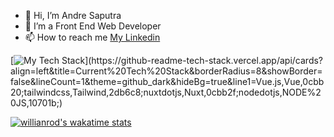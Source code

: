 - 👋 Hi, I’m Andre Saputra
- 🌱 I’m a Front End Web Developer
- 📫 How to reach me
[My Linkedin](https://www.linkedin.com/in/andre-s-589aa3141/ "Linkedin")

[![My Tech Stack](https://github-readme-tech-stack.vercel.app/api/cards?align=left&title=Current%20Tech%20Stack&borderRadius=8&showBorder=false&lineCount=1&theme=github_dark&hideBg=true&line1=Vue.js,Vue,0cbb20;tailwindcss,Tailwind,2db6c8;nuxtdotjs,Nuxt,0cbb2f;nodedotjs,NODE%20JS,10701b;)](https://github-readme-tech-stack.vercel.app/api/cards?align=left&title=Current%20Tech%20Stack&borderRadius=8&showBorder=false&lineCount=1&theme=github_dark&hideBg=true&line1=Vue.js,Vue,0cbb20;tailwindcss,Tailwind,2db6c8;nuxtdotjs,Nuxt,0cbb2f;nodedotjs,NODE%20JS,10701b;)

<!-- [![Top Langs](https://github-readme-stats.vercel.app/api/top-langs/?username=mrdrews-hub&langs_count=8&show_icons=true&theme=radical&hide=html,php,scss)](https://www.github.com/mrdrews-hub/mrdrews-hub) -->
[![willianrod's wakatime stats](https://github-readme-stats.vercel.app/api/wakatime?username=mrdrews)](https://github.com/anuraghazra/github-readme-stats)
<!---
mrdrews-hub/mrdrews-hub is a ✨ special ✨ repository because its `README.md` (this file) appears on your GitHub profile.
You can click the Preview link to take a look at your changes.
--->
